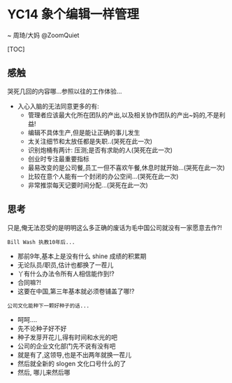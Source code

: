 # YC14 象个编辑一样管理
~ 周琦/大妈 @ZoomQuiet

[TOC]

## 感触

哭死几回的内容哪...参照以往的工作体验...

- 入心入脑的无法同意更多的有:
    + 管理者应该最大化所在团队的产出,以及相关协作团队的产出~妈的,不是利益!
    + 编辑不具体生产,但是能让正确的事儿发生
    + 太关注细节和太放任都是失职..(哭死在此一次)
    + 识别炮桶有两计: 压测;是否有求助的人(哭死在此一次)
    + 创业时专注最重要指标
    + 最易改变的是公司餐,员工一但不喜欢午餐,休息时就开始...(哭死在此一次)
    + 比较在意个人能有一个封闭的办公空间...(哭死在此一次)
    + 非常推崇每天记要时间分配...(哭死在此一次)

## 思考
只是,俺无法忍受的是明明这么多正确的废话为毛中国公司就没有一家愿意去作?!

`Bill Wash 执教10年后...`

- 那前9年,基本上是没有什么 shine 成绩的积累期
- 无论队员/职员,估计也都换了一茬儿
- 丫有什么办法令所有人相信能作到!?
- 合同嘛?!
- 这要在中国,第三年基本就必须卷铺盖了哪!?


`公司文化能种下一颗好种子的话...`

- 呵呵....
- 先不论种子好不好
- 种子发芽开花儿,得有时间和水光的吧
- 公司的企业文化部门先不说有没有吧
- 就是有了,这领导,也是不出两年就换一茬儿
- 然后就全新的 slogen 文化口号什么的了
- 然后, 哪儿来然后哪





